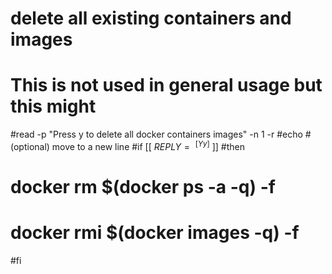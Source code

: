 

# delete all existing containers and images
# This is not used in general usage but this might
#read -p "Press y to delete all docker containers images" -n 1 -r
#echo    # (optional) move to a new line
#if [[ $REPLY =~ ^[Yy]$ ]]
#then
#  docker rm $(docker ps -a -q) -f
#  docker rmi $(docker images -q) -f
#fi
